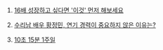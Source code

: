 1. [16배 성장하고 싶다면 '이것' 먼저 해보세요](https://eopla.net/magazines/58?fbclid=IwAR0u5EcVZ1Hg1Z7CDkIwnUyf1M-5eZkJlJjB5ZqhuoCbKJl7c9NQYrwYKD4#)

2. [수리남 배우 황정민, 연기 경력이 중요하지 않은 이유는?](https://www.youtube.com/watch?v=9LuCKFAHI4w&ab_channel=Wonderwall.%EC%9B%90%EB%8D%94%EC%9B%94)

3. [10초 15분 1주일](./10s_15m_1week.md)
